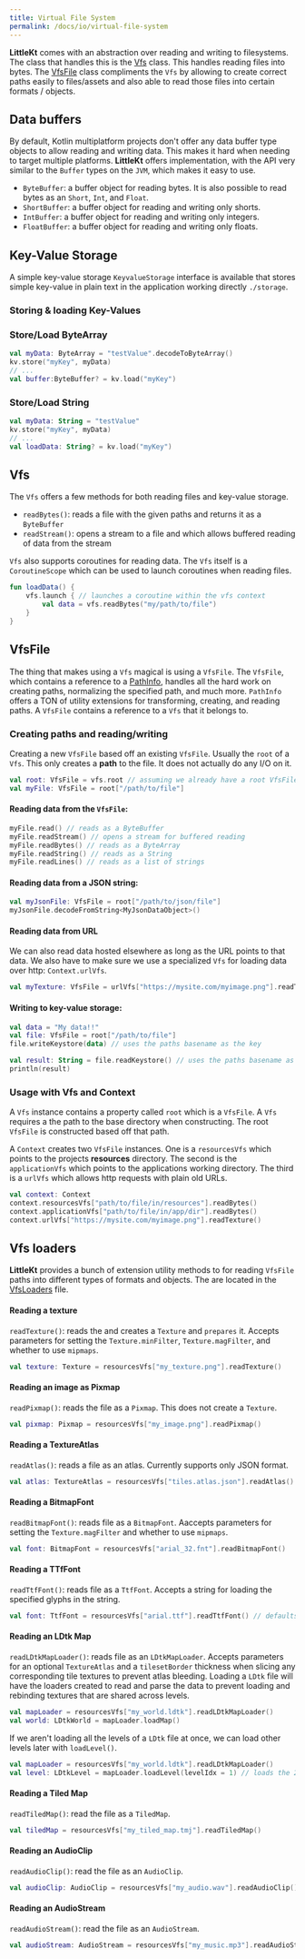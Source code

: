 ```yaml
---
title: Virtual File System
permalink: /docs/io/virtual-file-system
---
```


**LittleKt** comes with an abstraction over reading and writing to filesystems. The class that handles this is the [Vfs](https://github.com/littlektframework/littlekt/blob/master/core/src/commonMain/kotlin/com/littlekt/file/Vfs.kt) class. This handles reading files into bytes. The [VfsFile](https://github.com/littlektframework/littlekt/blob/master/core/src/commonMain/kotlin/com/littlekt/file/vfs/VfsFile.kt) class compliments the `Vfs` by allowing to create correct paths easily to files/assets and also able to read those files into certain formats / objects.

## Data buffers

By default, Kotlin multiplatform projects don't offer any data buffer type objects to allow reading and writing data. This makes it hard when needing to target multiple platforms. **LittleKt** offers implementation, with the API very similar to the `Buffer` types on the `JVM`, which makes it easy to use.

-   `ByteBuffer`: a buffer object for reading bytes. It is also possible to read bytes as an `Short`, `Int`, and `Float`.
-   `ShortBuffer`: a buffer object for reading and writing only shorts.
-   `IntBuffer`: a buffer object for reading and writing only integers.
-   `FloatBuffer`: a buffer object for reading and writing only floats.

## Key-Value Storage
A simple key-value storage `KeyvalueStorage` interface is available that stores simple key-value in plain text in the application working directly `./storage`. 

### Storing & loading Key-Values

### Store/Load ByteArray

```kotlin
val myData: ByteArray = "testValue".decodeToByteArray()
kv.store("myKey", myData)
// ...
val buffer:ByteBuffer? = kv.load("myKey")
```

### Store/Load String

```kotlin
val myData: String = "testValue"
kv.store("myKey", myData)
// ...
val loadData: String? = kv.load("myKey")
```

## Vfs

The `Vfs` offers a few methods for both reading files and key-value storage.

-   `readBytes()`: reads a file with the given paths and returns it as a `ByteBuffer`
-   `readStream()`: opens a stream to a file and which allows buffered reading of data from the stream

`Vfs` also supports coroutines for reading data. The `Vfs` itself is a `CoroutineScope` which can be used to launch coroutines when reading files.

```kotlin
fun loadData() {
    vfs.launch { // launches a coroutine within the vfs context
        val data = vfs.readBytes("my/path/to/file")
    }
}
```

## VfsFile

The thing that makes using a `Vfs` magical is using a `VfsFile`. The `VfsFile`, which contains a reference to a [PathInfo](), handles all the hard work on creating paths, normalizing the specified path, and much more. `PathInfo` offers a TON of utility extensions for transforming, creating, and reading paths. A `VfsFile` contains a reference to a `Vfs` that it belongs to.

### Creating paths and reading/writing

Creating a new `VfsFile` based off an existing `VfsFile`. Usually the `root` of a `Vfs`. This only creates a **path** to the file. It does not actually do any I/O on it.

```kotlin
val root: VfsFile = vfs.root // assuming we already have a root VfsFile created
val myFile: VfsFile = root["/path/to/file"]
```

#### Reading data from the `VfsFile`:

```kotlin
myFile.read() // reads as a ByteBuffer
myFile.readStream() // opens a stream for buffered reading
myFile.readBytes() // reads as a ByteArray
myFile.readString() // reads as a String
myFile.readLines() // reads as a list of strings
```

#### Reading data from a JSON string:

```kotlin
val myJsonFile: VfsFile = root["/path/to/json/file"]
myJsonFile.decodeFromString<MyJsonDataObject>()
```

#### Reading data from URL
We can also read data hosted elsewhere as long as the URL points to that data. We also have to make sure we use a specialized `Vfs` for
loading data over http: `Context.urlVfs`.

```kotlin
val myTexture: VfsFile = urlVfs["https://mysite.com/myimage.png"].readTexture()
```

#### Writing to key-value storage:

```kotlin
val data = "My data!!"
val file: VfsFile = root["/path/to/file"]
file.writeKeystore(data) // uses the paths basename as the key

val result: String = file.readKeystore() // uses the paths basename as the key
println(result)
```

### Usage with Vfs and Context

A `Vfs` instance contains a property called `root` which is a `VfsFile`. A `Vfs` requires a the path to the base directory when constructing. The root `VfsFile` is constructed based off that path.

A `Context` creates two `VfsFile` instances. One is a `resourcesVfs` which points to the projects **resources** directory. The second is the `applicationVfs` which points to the applications working directory. The third is a `urlVfs` which allows http requests with plain old URLs.

```kotlin
val context: Context
context.resourcesVfs["path/to/file/in/resources"].readBytes()
context.applicationVfs["path/to/file/in/app/dir"].readBytes()
context.urlVfs["https://mysite.com/myimage.png"].readTexture()
```

## Vfs loaders

**LittleKt** provides a bunch of extension utility methods to for reading `VfsFile` paths into different types of formats and objects. The are located in the [VfsLoaders](https://github.com/littlektframework/littlekt/blob/master/core/src/commonMain/kotlin/com/littlekt/file/vfs/VfsLoaders.kt) file.

#### Reading a texture

`readTexture()`: reads the and creates a `Texture` and `prepares` it. Accepts parameters for setting the `Texture.minFilter`, `Texture.magFilter`, and whether to use `mipmaps`.

```kotlin
val texture: Texture = resourcesVfs["my_texture.png"].readTexture()
```

#### Reading an image as Pixmap

`readPixmap()`: reads the file as a `Pixmap`. This does not create a `Texture`.

```kotlin
val pixmap: Pixmap = resourcesVfs["my_image.png"].readPixmap()
```

#### Reading a TextureAtlas

`readAtlas()`: reads a file as an atlas. Currently supports only JSON format.

```kotlin
val atlas: TextureAtlas = resourcesVfs["tiles.atlas.json"].readAtlas()
```

#### Reading a BitmapFont

`readBitmapFont()`: reads file as a `BitmapFont`. Aaccepts parameters for setting the `Texture.magFilter` and whether to use `mipmaps`.

```kotlin
val font: BitmapFont = resourcesVfs["arial_32.fnt"].readBitmapFont()
```

#### Reading a TTfFont

`readTtfFont()`: reads file as a `TtfFont`. Accepts a string for loading the specified glyphs in the string.

```kotlin
val font: TtfFont = resourcesVfs["arial.ttf"].readTtfFont() // defaults to base latin characters
```

#### Reading an LDtk Map

`readLDtkMapLoader()`: reads file as an `LDtkMapLoader`. Accepts parameters for an optional `TextureAtlas` and a `tilesetBorder` thickness when slicing any corresponding tile textures to prevent atlas bleeding. Loading a `LDtk` file will have the loaders created to read and parse the data to prevent loading and rebinding textures that are shared across levels.

```kotlin
val mapLoader = resourcesVfs["my_world.ldtk"].readLDtkMapLoader()
val world: LDtkWorld = mapLoader.loadMap()
```

If we aren't loading all the levels of a `LDtk` file at once, we can load other levels later with `loadLevel()`.

```kotlin
val mapLoader = resourcesVfs["my_world.ldtk"].readLDtkMapLoader()
val level: LDtkLevel = mapLoader.loadLevel(levelIdx = 1) // loads the 2nd level
```

#### Reading a Tiled Map

`readTiledMap()`: read the file as a `TiledMap`.

```kotlin
val tiledMap = resourcesVfs["my_tiled_map.tmj"].readTiledMap()
```

#### Reading an AudioClip

`readAudioClip()`: read the file as an `AudioClip`.

```kotlin
val audioClip: AudioClip = resourcesVfs["my_audio.wav"].readAudioClip()
```

#### Reading an AudioStream

`readAudioStream()`: read the file as an `AudioStream`.

```kotlin
val audioStream: AudioStream = resourcesVfs["my_music.mp3"].readAudioStream()
```

